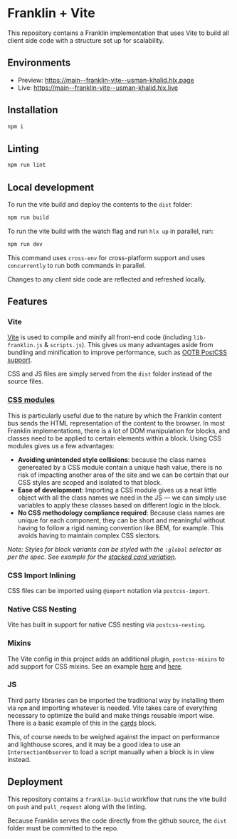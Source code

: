 # Franklin + Vite
This repository contains a Franklin implementation that uses Vite to build all client side code with a structure set up for scalability.

## Environments
- Preview: https://main--franklin-vite--usman-khalid.hlx.page
- Live: https://main--franklin-vite--usman-khalid.hlx.live

## Installation

```sh
npm i
```

## Linting

```sh
npm run lint
```

## Local development
To run the vite build and deploy the contents to the `dist` folder:
```sh
npm run build
```
To run the vite build with the watch flag and run `hlx up` in parallel, run:

```sh
npm run dev
```

This command uses `cross-env` for cross-platform support and uses `concurrently` to run both commands in parallel. 

Changes to any client side code are reflected and refreshed locally.

## Features
### Vite 
[Vite](https://vitejs.dev/) is used to compile and minify all front-end code (including `lib-franklin.js` & `scripts.js`). This gives us many advantages aside from bundling and minification to improve performance, such as [OOTB PostCSS support](https://vitejs.dev/guide/features.html#postcss).

CSS and JS files are simply served from the `dist` folder instead of the source files.

### [CSS modules](https://css-tricks.com/css-modules-part-1-need/)
This is particularly useful due to the nature by which the Franklin content bus sends the HTML representation of the content to the browser. In most Franklin implementations, there is a lot of DOM manipulation for blocks, and classes need to be applied to certain elements within a block. Using CSS modules gives us a few advantages:
- **Avoiding unintended style collisions**: because the class names genereated by a CSS module contain a unique hash value, there is no risk of impacting another area of the site and we can be certain that our CSS styles are scoped and isolated to that block.
- **Ease of development**: Importing a CSS module gives us a neat little object with all the class names we need in the JS — we can simply use variables to apply these classes based on different logic in the block.
- **No CSS methodology compliance required**: Because class names are unique for each component, they can be short and meaningful without having to follow a rigid naming convention like BEM, for example. This avoids having to maintain complex CSS slectors.

*Note: Styles for block variants can be styled with the `:global` selector as per the spec. See example for the [stacked card variation](https://github.com/usman-khalid/franklin-vite/blob/main/blocks/cards/cards.module.css#L35).*

### CSS Import Inlining
CSS files can be imported using `@import` notation via `postcss-import`.

### Native CSS Nesting
Vite has built in support for native CSS nesting via `postcss-nesting`.

### Mixins
The Vite config in this project adds an additional plugin, `postcss-mixins` to add support for CSS mixins. See an example [here](https://github.com/usman-khalid/franklin-vite/blob/main/blocks/header/header.module.css#L100) and [here](https://github.com/usman-khalid/franklin-vite/blob/main/assets/styles/_mixins.css).

### JS
Third party libraries can be imported the traditional way by installing them via `npm` and importing whatever is needed. Vite takes care of everything necessary to optimize the build and make things reusable import wise. There is a basic example of this in the [cards](https://github.com/usman-khalid/franklin-vite/blob/main/blocks/cards/cards.js#L30) block.

This, of course needs to be weighed against the impact on performance and lighthouse scores, and it may be a good idea to use an `IntersectionObserver` to load a script manually when a block is in view instead.

## Deployment
This repository contains a `franklin-build` workflow that runs the vite build on `push` and `pull_request` along with the linting.

Because Franklin serves the code directly from the github source, the `dist` folder must be committed to the repo.
